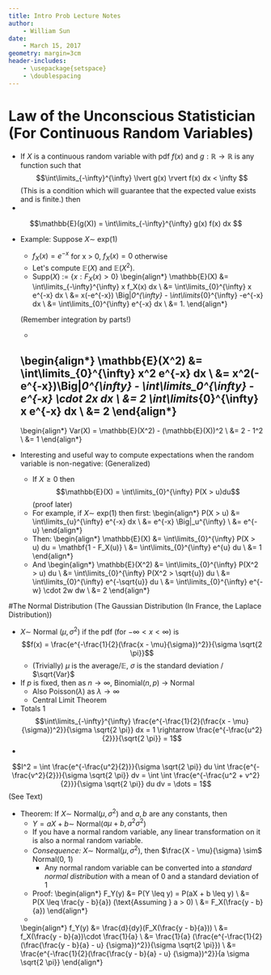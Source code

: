 ```yaml
---
title: Intro Prob Lecture Notes
author:
    - William Sun
date:
    - March 15, 2017
geometry: margin=3cm
header-includes:
    - \usepackage{setspace}
    - \doublespacing
---
```

# Law of the Unconscious Statistician (For Continuous Random Variables)

- If $X$ is a continuous random variable with pdf $f(x)$ and $g: \mathbb{R} \rightarrow \mathbb{R}$ is any function such that 
$$\int\limits_{-\infty}^{\infty} \lvert g(x) \rvert f(x) dx < \infty $$
(This is a condition which will guarantee that the expected value exists and is finite.)
then
-
$$\mathbb{E}(g(X)) = \int\limits_{-\infty}^{\infty} g(x) f(x) dx $$
- Example: Suppose $X \sim$ exp(1)
	- $f_X(x) = e^{-x}$ for x > 0, $f_X(x) = 0$ otherwise
	- Let's compute $\mathbb{E}(X)$ and $\mathbb{E}(X^2)$.
	- Supp($X$) := $\{ x: F_X(x) > 0 \}$
	\begin{align*}
	\mathbb{E}(X) &= \int\limits_{-\infty}^{\infty} x f_X(x) dx \\
	&= \int\limits_{0}^{\infty} x e^{-x} dx \\
	&= x(-e^{-x}) \Big|_0^{\infty} - \int\limits_{0}^{\infty} -e^{-x} dx \\
	&= \int\limits_{0}^{\infty} e^{-x} dx \\
	&= 1.
	\end{align*}

	(Remember integration by parts!)

	-
	\begin{align*}
	\mathbb{E}(X^2) &= \int\limits_{0}^{\infty} x^2 e^{-x} dx \\
	&= x^2(-e^{-x})\Big|_0^{\infty} - \int\limits_0^{\infty} -e^{-x} \cdot 2x dx \\
	&= 2 \int\limits_{0}^{\infty} x e^{-x} dx \\
	&= 2
	\end{align*}
	-
	\begin{align*}
	Var(X) = \mathbb{E}(X^2) - (\mathbb{E}(X))^2 \\
	&= 2 - 1^2 \\
	&= 1
	\end{align*}
- Interesting and useful way to compute expectations when the random variable is non-negative: (Generalized)
	- If $X \geq 0$ then
	$$\mathbb{E}(X) = \int\limits_{0}^{\infty} P(X > u)du$$
	(proof later)
	- For example, if $X \sim$ exp(1) then first:
	\begin{align*}
		P(X > u) &= \int\limits_{u}^{\infty} e^{-x} dx \\
		&= e^{-x} \Big|_u^{\infty} \\
		&= e^{-u}
	\end{align*}
	- Then:
	\begin{align*}
		\mathbb{E}(X) &= \int\limits_{0}^{\infty} P(X > u) du = \mathbf{1 - F_X(u)} \\
		&= \int\limits_{0}^{\infty} e^{u} du \\
		&= 1
 	\end{align*}
 	- And
 	\begin{align*}
 		\mathbb{E}(X^2) &= \int\limits_{0}^{\infty} P(X^2 > u) du \\
 		&= \int\limits_{0}^{\infty} P(X^2 > \sqrt{u}) du \\
 		&= \int\limits_{0}^{\infty} e^{-\sqrt{u}} du \\
 		&= \int\limits_{0}^{\infty} e^{-w} \cdot 2w dw \\
 		&= 2
 	\end{align*}
 	
#The Normal Distribution (The Gaussian Distribution (In France, the Laplace Distribution))
- $X \sim$ Normal ($\mu, \sigma^2$) if the pdf (for $-\infty < x < \infty$) is
$$f(x) = \frac{e^{-\frac{1}{2}(\frac{x - \mu}{\sigma})^2}}{\sigma \sqrt{2 \pi}}$$
	- (Trivially) $\mu$ is the average/$\mathbb{E}$, $\sigma$ is the standard deviation / $\sqrt{Var}$
- If $p$ is fixed, then as $n \rightarrow \infty$, Binomial($n, p$) $\rightarrow$ Normal
	- Also Poisson($\lambda$) as $\lambda \rightarrow \infty$
	- Central Limit Theorem
- Totals 1
$$\int\limits_{-\infty}^{\infty} \frac{e^{-\frac{1}{2}(\frac{x - \mu}{\sigma})^2}}{\sigma \sqrt{2 \pi}} dx = 1 \rightarrow \frac{e^{-\frac{u^2}{2}}}{\sqrt{2 \pi}} = 1$$
-
$$I^2 = \int \frac{e^{-\frac{u^2}{2}}}{\sigma \sqrt{2 \pi}} du \int \frac{e^{-\frac{v^2}{2}}}{\sigma \sqrt{2 \pi}} dv = \int \int \frac{e^{-\frac{u^2 + v^2}{2}}}{\sigma \sqrt{2 \pi}} du dv = \dots = 1$$
(See Text)
- Theorem: If $X \sim$ Normal($\mu, \sigma^2$) and $a, b$ are any constants, then 
	- $Y = aX + b \sim$ Normal($a \mu + b, a^2\sigma^2$)
	- If you have a normal random variable, any linear transformation on it is also a normal random variable.
	- *Consequence:* $X \sim$ Normal($\mu, \sigma^2$), then $\frac{X - \mu}{\sigma} \sim$ Normal(0, 1)
		- Any normal random variable can be converted into a *standard normal distribution* with a mean of 0 and a standard deviation of 1
	- Proof: 
	\begin{align*}
	F_Y(y) &= P(Y \leq y) = P(aX + b \leq y) \\
	&= P(X \leq \frac{y - b}{a}) (\text{Assuming } a > 0) \\
	&= F_X(\frac{y - b}{a})
	\end{align*}
	-
	\begin{align*}
	f_Y(y) &= \frac{d}{dy}(F_X(\frac{y - b}{a})) \\
	&= f_X(\frac{y - b}{a})\cdot \frac{1}{a} \\
	&= \frac{1}{a} (\frac{e^{-\frac{1}{2}(\frac{\frac{y - b}{a} - u} {\sigma})^2}}{\sigma \sqrt{2 \pi}}) \\
	&= \frac{e^{-\frac{1}{2}(\frac{\frac{y - b}{a} - u} {\sigma})^2}}{a \sigma \sqrt{2 \pi}}
	\end{align*}